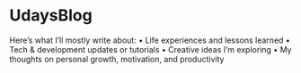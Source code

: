 # UdaysBlog

Here’s what I’ll mostly write about:
	•	Life experiences and lessons learned
	•	Tech & development updates or tutorials
	•	Creative ideas I’m exploring
	•	My thoughts on personal growth, motivation, and productivity
